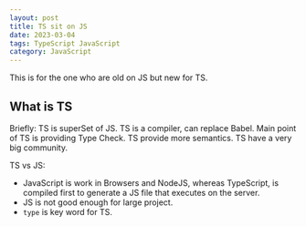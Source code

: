 ```yaml
---
layout: post
title: TS sit on JS 
date: 2023-03-04
tags: TypeScript JavaScript 
category: JavaScript
---
```


This is for the one who are old on JS but new for TS.


## What is TS

Briefly: 
TS is superSet of JS.
TS is a compiler, can replace Babel.
Main point of TS is providing Type Check.
TS provide more semantics.
TS have a very big community.

TS vs JS:
- JavaScript is work in Browsers and NodeJS, whereas TypeScript, is compiled first to generate a JS file that executes on the server.
- JS is not good enough for large project. 
- `type` is key word for TS.


